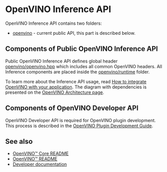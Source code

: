 # OpenVINO Inference API

OpenVINO Inference API contains two folders:
 * [openvino](../include/openvino/) - current public API, this part is described below.

## Components of Public OpenVINO Inference API

Public OpenVINO Inference API defines global header [openvino/openvino.hpp](../include/openvino/openvino.hpp) which includes all common OpenVINO headers.
All Inference components are placed inside the [openvino/runtime](../include/openvino/runtime) folder.

To learn more about the Inference API usage, read [How to integrate OpenVINO with your application](https://docs.openvino.ai/2025/openvino-workflow/running-inference.html).
The diagram with dependencies is presented on the [OpenVINO Architecture page](../../docs/architecture.md#openvino-inference-pipeline).

## Components of OpenVINO Developer API

OpenVINO Developer API is required for OpenVINO plugin development. This process is described in the [OpenVINO Plugin Development Guide](https://docs.openvino.ai/2025/documentation/openvino-extensibility/openvino-plugin-library.html).

## See also
 * [OpenVINO™ Core README](../README.md)
 * [OpenVINO™ README](../../../README.md)
 * [Developer documentation](../../../docs/dev/index.md)

